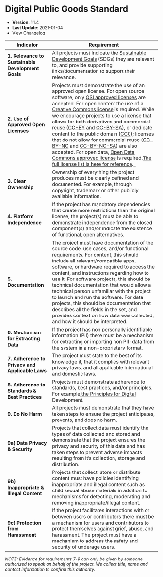 # Digital Public Goods Standard

- **Version**: 1.1.4
- **Last Update**: 2021-01-04
- [View Changelog](https://github.com/DPGAlliance/DPG-Standard/blob/master/CHANGELOG.md)

| Indicator                                         | Requirement                                                                                                                                                                                                                                                                                                                                                                                                                                                                                                                                                                                                                                                                                                                                                                                                                                                                                                                                                                                                                               |
| ------------------------------------------------- | ----------------------------------------------------------------------------------------------------------------------------------------------------------------------------------------------------------------------------------------------------------------------------------------------------------------------------------------------------------------------------------------------------------------------------------------------------------------------------------------------------------------------------------------------------------------------------------------------------------------------------------------------------------------------------------------------------------------------------------------------------------------------------------------------------------------------------------------------------------------------------------------------------------------------------------------------------------------------------------------------------------------------------------------- |
| **1. Relevance to Sustainable Development Goals** | All projects must indicate the [Sustainable Development Goals](https://sdgs.un.org/goals) (SDGs) they are relevant to, and provide supporting links/documentation to support their relevance.                                                                                                                                                                                                                                                                                                                                                                                                                                                                                                                                                                                                                                                                                                                                                                                                                                          |
| **2. Use of Approved Open Licenses**              | Projects must demonstrate the use of an approved open license. For open source software, only [OSI approved licenses](https://opensource.org/licenses) are accepted. For open content the use of a [Creative Commons license](https://creativecommons.org/licenses/) is required. While we encourage projects to use a license that allows for both derivatives and commercial reuse ([CC-BY](https://creativecommons.org/licenses/by/4.0/) and [CC-BY-SA](https://creativecommons.org/licenses/by-sa/4.0/)), or dedicate content to the public domain ([CC0](https://creativecommons.org/choose/zero/)); licenses that do not allow for commercial reuse ([CC-BY-NC](https://creativecommons.org/licenses/by-nc/4.0/) and [CC-BY-NC-SA](https://creativecommons.org/licenses/by-nc-sa/4.0/)) are also accepted. For open data, [Open Data Commons approved license](https://opendefinition.org/licenses/) is required.[The full license list is here for reference](https://github.com/unicef/publicgoods-candidates/blob/master/docs/licenses.md)._ |
| **3. Clear Ownership**                            | Ownership of everything the project produces must be clearly defined and documented. For example, through copyright, trademark or other publicly available information.                                                                                                                                                                                                                                                                                                                                                                                                                                                                                                                                                                                                                                                                                                                                                                                                                                                                       |
| **4. Platform Independence**                      | If the project has mandatory dependencies that create more restrictions than the original license, the project(s) must be able to demonstrate independence from the closed component(s) and/or indicate the existence of functional, open alternatives.                                                                                                                                                                                                                                                                                                                                                                                                                                                                                                                                                                                                                                                                                                                                                                                         |
| **5. Documentation**                              | The project must have documentation of the source code, use cases, and/or functional requirements. For content, this should include all relevant/compatible apps, software, or hardware required to access the content, and instructions regarding how to use it. For software projects, this should be technical documentation that would allow a technical person unfamiliar with the project to launch and run the software. For data projects, this should be documentation that describes all the fields in the set, and provides context on how data was collected, and how it should be interpreted.                                                                                                                                                                                                                                                                                                                                                                                                        |
| **6. Mechanism for Extracting Data**              | If the project has non personally identifiable information (PII) there must be a mechanism for extracting or importing non PII-data from the system in a non-proprietary format.                                                                                                                                                                                                                                                                                                                                                                                                                                                                                                                                                                                                                                                                                                                                                                                                                         |
| **7. Adherence to Privacy and Applicable Laws**   | The project must state to the best of its knowledge it, that it complies with relevant privacy laws, and all applicable international and domestic laws.                                                                                                                                                                                                                                                                                                                                                                                                                                                                                                                                                                                                                                                                                                                                                                                                                                                                                      |
| **8. Adherence to Standards & Best Practices**    | Projects must demonstrate adherence to standards, best practices, and/or principles. For example,[the Principles for Digital Development](https://digitalprinciples.org/principles/).                                                                                                                                                                                                                                                                                                                                                                                                                                                                                                                                                                                                                                                                                                                                                                                                                                                                                                      |
| **9. Do No Harm**                                 | All projects must demonstrate that they have taken steps to ensure the project anticipates, prevents, and does no harm.                                                                                                                                                                                                                                                                                                                                                                                                                                                                                                                                                                                                                                                                                                                                                                                                                                                                                                               |
| **9a) Data Privacy & Security**                   | Projects that collect data must identify the types of data collected and stored and demonstrate that the project ensures the privacy and security of this data and has taken steps to prevent adverse impacts resulting from it’s collection, storage and distribution.                                                                                                                                                                                                                                                                                                                                                                                                                                                                                                                                                                                                                                                                                                                                                                   |
| **9b) Inappropriate & Illegal Content**           | Projects that collect, store or distribute content must have policies identifying inappropriate and illegal content such as child sexual abuse materials in addition to mechanisms for detecting, moderating and removing inappropriate/illegal content.                                                                                                                                                                                                                                                                                                                                                                                                                                                                                                                                                                                                                                                                                                                                                                                             |
| **9c) Protection from Harassment**                | If the project facilitates interactions with or between users or contributors there must be a mechanism for users and contributors to protect themselves against grief, abuse, and harassment. The project must have a mechanism to address the safety and security of underage users.                                                                                                                                                                                                                                                                                                                                                                                                                                                                                                                                                                                                                                                                                                                                                    |

_NOTE: Evidence for requirements 7-9 can only be given by someone authorized to speak on behalf of the project. We collect title, name and contact information to confirm this authority._
